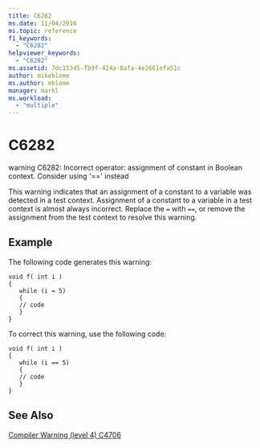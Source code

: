 ```yaml
---
title: C6282
ms.date: 11/04/2016
ms.topic: reference
f1_keywords:
  - "C6282"
helpviewer_keywords:
  - "C6282"
ms.assetid: 7dc153d5-fb9f-424a-8afa-4e2661efa51c
author: mikeblome
ms.author: mblome
manager: markl
ms.workload:
  - "multiple"
---
```

# C6282
warning C6282: Incorrect operator: assignment of constant in Boolean context. Consider using '==' instead

 This warning indicates that an assignment of a constant to a variable was detected in a test context. Assignment of a constant to a variable in a test context is almost always incorrect. Replace the `=` with `==`, or remove the assignment from the test context to resolve this warning.

## Example
 The following code generates this warning:

```
void f( int i )
{
   while (i = 5)
   {
   // code
   }
}
```

 To correct this warning, use the following code:

```
void f( int i )
{
   while (i == 5)
   {
   // code
   }
}
```

## See Also
 [Compiler Warning (level 4) C4706](/cpp/error-messages/compiler-warnings/compiler-warning-level-4-c4706)
